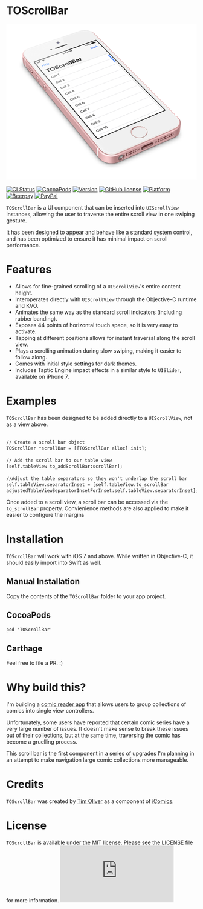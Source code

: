 # TOScrollBar

![TOScrollBar](TOScrollBar.jpg)

[![CI Status](http://img.shields.io/travis/TimOliver/TOScrollBar.svg?style=flat)](http://api.travis-ci.org/TimOliver/TOScrollBar.svg)
[![CocoaPods](https://img.shields.io/cocoapods/dt/TOScrollBar.svg?maxAge=3600)](https://cocoapods.org/pods/TOScrollBar)
[![Version](https://img.shields.io/cocoapods/v/TOScrollBar.svg?style=flat)](http://cocoadocs.org/docsets/TOScrollBar)
[![GitHub license](https://img.shields.io/badge/license-MIT-blue.svg)](https://raw.githubusercontent.com/TimOliver/TOScrollBar/master/LICENSE)
[![Platform](https://img.shields.io/cocoapods/p/TOScrollBar.svg?style=flat)](http://cocoadocs.org/docsets/TOScrollBar)
[![Beerpay](https://beerpay.io/TimOliver/TOScrollBar/badge.svg?style=flat)](https://beerpay.io/TimOliver/TOScrollBar)
[![PayPal](https://img.shields.io/badge/paypal-donate-blue.svg)](https://www.paypal.com/cgi-bin/webscr?cmd=_s-xclick&hosted_button_id=M4RKULAVKV7K8)

`TOScrollBar` is a UI component that can be inserted into `UIScrollView` instances, allowing the user to traverse the entire scroll view in one swiping gesture.

It has been designed to appear and behave like a standard system control, and has been optimized to ensure it has minimal impact on scroll performance.

# Features

* Allows for fine-grained scrolling of a `UIScrollView`'s entire content height.
* Interoperates directly with `UIScrollView` through the Objective-C runtime and KVO.
* Animates the same way as the standard scroll indicators (including rubber banding).
* Exposes 44 points of horizontal touch space, so it is very easy to activate.
* Tapping at different positions allows for instant traversal along the scroll view.
* Plays a scrolling animation during slow swiping, making it easier to follow along.
* Comes with initial style settings for dark themes.
* Includes Taptic Engine impact effects in a similar style to `UISlider`, available on iPhone 7.

# Examples

`TOScrollBar` has been designed to be added directly to a `UIScrollView`, not as a view above.

```objc

// Create a scroll bar object
TOScrollBar *scrollBar = [[TOScrollBar alloc] init];

// Add the scroll bar to our table view
[self.tableView to_addScrollBar:scrollBar];

//Adjust the table separators so they won't underlap the scroll bar
self.tableView.separatorInset = [self.tableView.to_scrollBar adjustedTableViewSeparatorInsetForInset:self.tableView.separatorInset];

```

Once added to a scroll view, a scroll bar can be accessed via the `to_scrollBar` property. Convienience methods are
also applied to make it easier to configure the margins


# Installation

`TOScrollBar` will work with iOS 7 and above. While written in Objective-C, it should easily import into Swift as well.

## Manual Installation

Copy the contents of the `TOScrollBar` folder to your app project.

## CocoaPods

```
pod 'TOScrollBar'
```

## Carthage

Feel free to file a PR. :)

# Why build this?

I'm building a [comic reader app](http://icomics.co) that allows users to group collections of comics into single view controllers.

Unfortunately, some users have reported that certain comic series have a very large number of issues. It doesn't make sense to break these issues out
of their collections, but at the same time, traversing the comic has become a gruelling process.

This scroll bar is the first component in a series of upgrades I'm planning in an attempt to make navigation large comic collections more manageable.

# Credits

`TOScrollBar` was created by [Tim Oliver](http://twitter.com/TimOliverAU) as a component of [iComics](http://icomics.co).

# License

`TOScrollBar` is available under the MIT license. Please see the [LICENSE](LICENSE) file for more information. ![analytics](https://ga-beacon.appspot.com/UA-5643664-16/TOScrollBar/README.md?pixel)
